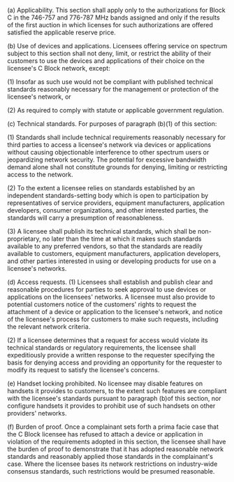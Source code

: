 (a) Applicability. This section shall apply only to the authorizations for Block C in the 746-757 and 776-787 MHz bands assigned and only if the results of the first auction in which licenses for such authorizations are offered satisfied the applicable reserve price.

(b) Use of devices and applications. Licensees offering service on spectrum subject to this section shall not deny, limit, or restrict the ability of their customers to use the devices and applications of their choice on the licensee's C Block network, except:

(1) Insofar as such use would not be compliant with published technical standards reasonably necessary for the management or protection of the licensee's network, or

(2) As required to comply with statute or applicable government regulation.

(c) Technical standards. For purposes of paragraph (b)(1) of this section:

(1) Standards shall include technical requirements reasonably necessary for third parties to access a licensee's network via devices or applications without causing objectionable interference to other spectrum users or jeopardizing network security. The potential for excessive bandwidth demand alone shall not constitute grounds for denying, limiting or restricting access to the network.

(2) To the extent a licensee relies on standards established by an independent standards-setting body which is open to participation by representatives of service providers, equipment manufacturers, application developers, consumer organizations, and other interested parties, the standards will carry a presumption of reasonableness.

(3) A licensee shall publish its technical standards, which shall be non-proprietary, no later than the time at which it makes such standards available to any preferred vendors, so that the standards are readily available to customers, equipment manufacturers, application developers, and other parties interested in using or developing products for use on a licensee's networks.

(d) Access requests. (1) Licensees shall establish and publish clear and reasonable procedures for parties to seek approval to use devices or applications on the licensees' networks. A licensee must also provide to potential customers notice of the customers' rights to request the attachment of a device or application to the licensee's network, and notice of the licensee's process for customers to make such requests, including the relevant network criteria.

(2) If a licensee determines that a request for access would violate its technical standards or regulatory requirements, the licensee shall expeditiously provide a written response to the requester specifying the basis for denying access and providing an opportunity for the requester to modify its request to satisfy the licensee's concerns.

(e) Handset locking prohibited. No licensee may disable features on handsets it provides to customers, to the extent such features are compliant with the licensee's standards pursuant to paragraph (b)of this section, nor configure handsets it provides to prohibit use of such handsets on other providers' networks.

(f) Burden of proof. Once a complainant sets forth a prima facie case that the C Block licensee has refused to attach a device or application in violation of the requirements adopted in this section, the licensee shall have the burden of proof to demonstrate that it has adopted reasonable network standards and reasonably applied those standards in the complainant's case. Where the licensee bases its network restrictions on industry-wide consensus standards, such restrictions would be presumed reasonable.


